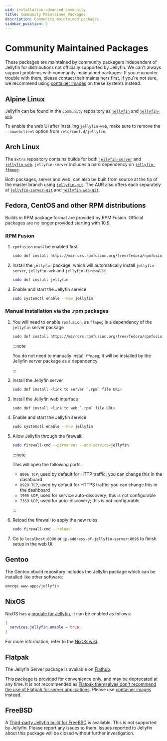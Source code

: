 ```yaml
---
uid: installation-advanced-community
title: Community Maintained Packages
description: Community maintained packages.
sidebar_position: 5
---
```


# Community Maintained Packages

These packages are maintained by community packagers independent of Jellyfin for distributions not officially supported by Jellyfin. We can't always support problems with community-maintained packages. If you encounter trouble with them, please contact their maintainers first. If you're not sure, we recommend using [container images](/docs/general/installation/container) on these systems instead.

## Alpine Linux

Jellyfin can be found in the `community` repository as
[`jellyfin`](https://pkgs.alpinelinux.org/package/edge/community/x86_64/jellyfin) and
[`jellyfin-web`](https://pkgs.alpinelinux.org/package/edge/community/x86_64/jellyfin-web).

To enable the web UI after installing `jellyfin-web`, make sure to remove the `--nowebclient` option from
`/etc/conf.d/jellyfin`.

## Arch Linux

The `Extra` repository contains builds for both [`jellyfin-server`](https://archlinux.org/packages/?name=jellyfin-server) and [`jellyfin-web`](https://archlinux.org/packages/?name=jellyfin-web).
`jellyfin-server` includes a hard dependency on [`jellyfin-ffmpeg`](https://archlinux.org/packages/?name=jellyfin-ffmpeg).

Both packages, server and web, can also be built from source at the tip of the master branch using [`jellyfin-git`](https://aur.archlinux.org/packages/jellyfin-git/).
The AUR also offers each separately at [`jellyfin-server-git`](https://aur.archlinux.org/packages/jellyfin-server-git/) and [`jellyfin-web-git`](https://aur.archlinux.org/packages/jellyfin-web-git/).

## Fedora, CentOS and other RPM distributions

Builds in RPM package format are provided by RPM Fusion. Official packages are no longer provided starting with 10.9.

### RPM Fusion

1. `rpmfusion` must be enabled first

   ```sh
   sudo dnf install https://mirrors.rpmfusion.org/free/fedora/rpmfusion-free-release-$(rpm -E %fedora).noarch.rpm https://mirrors.rpmfusion.org/nonfree/fedora/rpmfusion-nonfree-release-$(rpm -E %fedora).noarch.rpm
   ```

2. Install the `jellyfin` package, which will automatically install `jellyfin-server`, `jellyfin-web` and `jellyfin-firewalld`

   ```sh
   sudo dnf install jellyfin
   ```

3. Enable and start the Jellyfin service:

   ```sh
   sudo systemctl enable --now jellyfin
   ```

### Manual installation via the .rpm packages

1. You will need to enable `rpmfusion`, as `ffmpeg` is a dependency of the `jellyfin` server package

   ```sh
   sudo dnf install https://mirrors.rpmfusion.org/free/fedora/rpmfusion-free-release-$(rpm -E %fedora).noarch.rpm https://mirrors.rpmfusion.org/nonfree/fedora/rpmfusion-nonfree-release-$(rpm -E %fedora).noarch.rpm
   ```

   :::note

   You do not need to manually install `ffmpeg`; it will be installed by the Jellyfin server package as a dependency.

   :::

2. Install the Jellyfin server

   ```sh
   sudo dnf install <link to server `.rpm` file URL>
   ```

3. Install the Jellyfin web interface

   ```sh
   sudo dnf install <link to web `.rpm` file URL>
   ```

4. Enable and start the Jellyfin service:

   ```sh
   sudo systemctl enable --now jellyfin
   ```

5. Allow Jellyfin through the firewall:

   ```sh
   sudo firewall-cmd --permanent --add-service=jellyfin
   ```

   :::note

   This will open the following ports:

   - `8096 TCP`, used by default for HTTP traffic; you can change this in the dashboard
   - `8920 TCP`, used by default for HTTPS traffic; you can change this in the dashboard
   - `1900 UDP`, used for service auto-discovery; this is not configurable
   - `7359 UDP`, used for auto-discovery; this is not configurable

   :::

6. Reload the firewall to apply the new rules:

   ```sh
   sudo firewall-cmd --reload
   ```

7. Go to `localhost:8096` or `ip-address-of-jellyfin-server:8096` to finish setup in the web UI.

## Gentoo

The Gentoo ebuild repository includes the Jellyfin package which can be installed like other software:

```sh
emerge www-apps/jellyfin
```

## NixOS

NixOS has a [module for Jellyfin](https://github.com/NixOS/nixpkgs/blob/master/nixos/modules/services/misc/jellyfin.nix),
it can be enabled as follows:

```nix
{
  services.jellyfin.enable = true;
}
```

For more information, refer to the [NixOS wiki](https://wiki.nixos.org/wiki/Jellyfin).

## Flatpak

The Jellyfin Server package is available on [Flathub](https://flathub.org/apps/org.jellyfin.JellyfinServer).

This package is provided for convenience only, and may be deprecated at any time. It is not recommended as [Flatpak themselves don't recommend the use of Flatpak for server applications](https://flatpak.org/faq/#Can_Flatpak_be_used_on_servers_too_). Please use [container images](/docs/general/installation/container) instead.

## FreeBSD

A [Third-party Jellyfin build for FreeBSD](https://github.com/Thefrank/jellyfin-server-freebsd) is available. This is not supported by Jellyfin. Please report any issues to them. Issues reported to Jellyfin about this package will be closed without further investigation.

